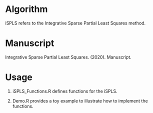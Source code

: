 
# Algorithm

iSPLS refers to the Integrative Sparse Partial Least Squares method.

# Manuscript
Integrative Sparse Partial Least Squares. (2020). Manuscript.

# Usage

1. iSPLS_Functions.R defines functions for the iSPLS.

2. Demo.R provides a toy example to illustrate how to implement the functions.
